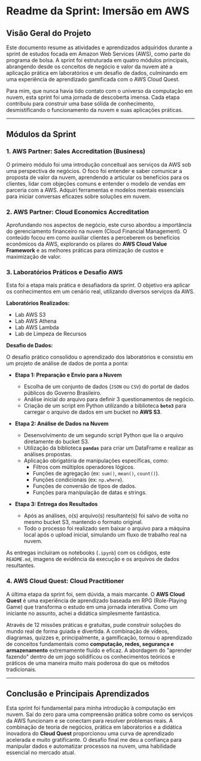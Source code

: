 # Readme da Sprint: Imersão em AWS

## Visão Geral do Projeto

Este documento resume as atividades e aprendizados adquiridos durante a sprint de estudos focada em Amazon Web Services (AWS), como parte do programa de bolsa. A sprint foi estruturada em quatro módulos principais, abrangendo desde os conceitos de negócio e valor da nuvem até a aplicação prática em laboratórios e um desafio de dados, culminando em uma experiência de aprendizado gamificada com o AWS Cloud Quest.

Para mim, que nunca havia tido contato com o universo da computação em nuvem, esta sprint foi uma jornada de descoberta imensa. Cada etapa contribuiu para construir uma base sólida de conhecimento, desmistificando o funcionamento da nuvem e suas aplicações práticas.

---

## Módulos da Sprint

### 1. AWS Partner: Sales Accreditation (Business)

O primeiro módulo foi uma introdução conceitual aos serviços da AWS sob uma perspectiva de negócios. O foco foi entender e saber comunicar a proposta de valor da nuvem, aprendendo a articular os benefícios para os clientes, lidar com objeções comuns e entender o modelo de vendas em parceria com a AWS. Adquiri ferramentas e modelos mentais essenciais para iniciar conversas eficazes sobre soluções em nuvem.

### 2. AWS Partner: Cloud Economics Accreditation

Aprofundando nos aspectos de negócio, este curso abordou a importância do gerenciamento financeiro na nuvem (Cloud Financial Management). O conteúdo focou em como auxiliar clientes a perceberem os benefícios econômicos da AWS, explorando os pilares do **AWS Cloud Value Framework** e as melhores práticas para otimização de custos e maximização de valor.

### 3. Laboratórios Práticos e Desafio AWS

Esta foi a etapa mais prática e desafiadora da sprint. O objetivo era aplicar os conhecimentos em um cenário real, utilizando diversos serviços da AWS.

**Laboratórios Realizados:**
* Lab AWS S3
* Lab AWS Athena
* Lab AWS Lambda
* Lab de Limpeza de Recursos

**Desafio de Dados:**

O desafio prático consolidou o aprendizado dos laboratórios e consistiu em um projeto de análise de dados de ponta a ponta:

* **Etapa 1: Preparação e Envio para a Nuvem**
    * Escolha de um conjunto de dados (`JSON` ou `CSV`) do portal de dados públicos do Governo Brasileiro.
    * Análise inicial do arquivo para definir 3 questionamentos de negócio.
    * Criação de um script em Python utilizando a biblioteca **`boto3`** para carregar o arquivo de dados em um bucket no **AWS S3**.

* **Etapa 2: Análise de Dados na Nuvem**
    * Desenvolvimento de um segundo script Python que lia o arquivo diretamente do bucket S3.
    * Utilização da biblioteca **`pandas`** para criar um DataFrame e realizar as análises propostas.
    * Aplicação obrigatória de manipulações específicas, como:
        * Filtros com múltiplos operadores lógicos.
        * Funções de agregação (ex: `sum()`, `mean()`, `count()`).
        * Funções condicionais (ex: `np.where`).
        * Funções de conversão de tipos de dados.
        * Funções para manipulação de datas e strings.

* **Etapa 3: Entrega dos Resultados**
    * Após as análises, o(s) arquivo(s) resultante(s) foi salvo de volta no mesmo bucket S3, mantendo o formato original.
    * Todo o processo foi realizado sem baixar o arquivo para a máquina local após o upload inicial, simulando um fluxo de trabalho real na nuvem.

As entregas incluíram os notebooks (`.ipynb`) com os códigos, este `README.md`, imagens de evidência da execução e os arquivos de dados resultantes.

### 4. AWS Cloud Quest: Cloud Practitioner

A última etapa da sprint foi, sem dúvida, a mais marcante. O **AWS Cloud Quest** é uma experiência de aprendizado baseada em RPG (Role-Playing Game) que transforma o estudo em uma jornada interativa. Como um iniciante no assunto, achei a didática simplesmente fantástica.

Através de 12 missões práticas e gratuitas, pude construir soluções do mundo real de forma guiada e divertida. A combinação de vídeos, diagramas, quizzes e, principalmente, a gamificação, tornou o aprendizado de conceitos fundamentais como **computação, redes, segurança e armazenamento** extremamente fluido e eficaz. A abordagem do "aprender fazendo" dentro de um jogo solidificou os conhecimentos teóricos e práticos de uma maneira muito mais poderosa do que os métodos tradicionais.

---

## Conclusão e Principais Aprendizados

Esta sprint foi fundamental para minha introdução à computação em nuvem. Saí do zero para uma compreensão prática sobre como os serviços da AWS funcionam e se conectam para resolver problemas reais. A combinação de teoria de negócios, prática em laboratorios e a didática inovadora do **Cloud Quest** proporcionou uma curva de aprendizado acelerada e muito gratificante. O desafio final me deu a confiança para manipular dados e automatizar processos na nuvem, uma habilidade essencial no mercado atual.